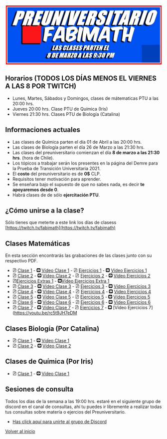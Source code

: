 [//]: <> (Página del Preuniversitario Fabimath)
<div>
<p style = 'text-align:center;'>
<img src="preu.jpg" alt="JuveYell" width="500px">
</p>
</div>

## Horarios (TODOS LOS DÍAS MENOS EL VIERNES A LAS 8 POR TWITCH)

* Lunes, Martes, Sábados y Domingos, clases de mátematicas PTU a las 20:00 hrs.
* Jueves 20:00 hrs. Clase PTU de Química (Iris)
* Viernes 21:30 hrs. Clases PTU de Biología (Catalina)

## Informaciones actuales

* Las clases de Química parten el día 01 de Abril a las 20:00 hrs.
* Las clases de Biología parten el día 26 de Marzo a las 21:30 hrs.
* Las clases del preuniversitario comienzan el día **8 de marzo a las 21:30 hrs**. (hora de Chile).
* Los tópicos a trabajar serán los presentes en la página del Demre para la Prueba de Transición Universitaria 2021.
* El **costo** del preuniversitario es de **0$** CLP.
* Requisitos tener motivación para aprender.
* Se enseñara bajo el supuesto de que no sabes nada, es decir **te apoyaremos desde 0**.
* Habrá clases de de sólo **ejercitación PTU**.

## ¿Cómo unirse a la clase?

Sólo tienes que meterte a este link los días de clasess [https://twitch.tv/fabimath](https://twitch.tv/fabimath)

## Clases Matemáticas
En esta sección encontrarás las grabaciones de las clases junto con su respectivo PDF.
* <img src="pdf_logo.svg" alt="drawing" width="12"/> [Clase 1](https://drive.google.com/file/d/1xjcgnN50NX-vsuXiHnZ6vhePB98FMZfX/view?usp=sharing) -
 <img src="yt_logo.svg" alt="drawing" width="12"/> [Vídeo Clase 1](https://youtu.be/GnhsCdAr-1g) - <img src="pdf_logo.svg" alt="drawing" width="12"/> [Ejercicios 1](https://drive.google.com/open?id=1Uk31JOnJoFbdNgShMTwcEDM7Xtkf3zLO&authuser=fabian.ramirez%40sansano.usm.cl&usp=drive_fs) - 
 <img src="yt_logo.svg" alt="drawing" width="12"/> [Vídeo Ejercicios 1](https://youtu.be/gCco0jO7m38)
* <img src="pdf_logo.svg" alt="drawing" width="12"/> [Clase 2](https://drive.google.com/open?id=1UlzOrsMaOlP_a333xM1vtCYg_d_nk8Fy&authuser=fabian.ramirez%40sansano.usm.cl&usp=drive_fs) -
 <img src="yt_logo.svg" alt="drawing" width="12"/> [Vídeo Clase 2](https://www.youtube.com/watch?v=Y54YIt74Jso&t=4337s) - <img src="pdf_logo.svg" alt="drawing" width="12"/> [Ejercicios 2](https://drive.google.com/open?id=1Um9Ok42oBShq0bbHPNTUs8K0ZtAkVp4c&authuser=fabian.ramirez%40sansano.usm.cl&usp=drive_fs) - 
 <img src="yt_logo.svg" alt="drawing" width="12"/> [Vídeo Ejercicios 2](https://youtu.be/1aLOr7-_DjY)
* <img src="pdf_logo.svg" alt="drawing" width="12"/>[Ejercicios Extras 1](https://drive.google.com/open?id=1UmAH83AsA_m1cjK6YDYkDiq9i3eKtKOe&authuser=fabian.ramirez%40sansano.usm.cl&usp=drive_fs) -  <img src="yt_logo.svg" alt="drawing" width="12"/>[Vídeo Ejercicios Extra 1](https://youtu.be/BeHjkVIoFzw)
* <img src="pdf_logo.svg" alt="drawing" width="12"/> [Clase 3](https://drive.google.com/open?id=1Umm5rhoqJs2ijIEkgslJ2RZON0vE-mAp&authuser=fabian.ramirez%40sansano.usm.cl&usp=drive_fs) -
 <img src="yt_logo.svg" alt="drawing" width="12"/> [Vídeo Clase 3](https://youtu.be/P6Huot6eQl0) - <img src="pdf_logo.svg" alt="drawing" width="12"/> [Ejercicios 3](https://drive.google.com/open?id=1UnbM9bNhmUrhaLu7KME5ssAJb6zh37Gd&authuser=fabian.ramirez%40sansano.usm.cl&usp=drive_fs) - 
 <img src="yt_logo.svg" alt="drawing" width="12"/> [Vídeo Ejercicios 3](https://youtu.be/sk1-FbmnF18)
* <img src="pdf_logo.svg" alt="drawing" width="12"/> [Clase 4](https://drive.google.com/open?id=1Uq5OKN5MbXDNKfINjL29jrcoSt3tw1u7&authuser=fabian.ramirez%40sansano.usm.cl&usp=drive_fs) -
 <img src="yt_logo.svg" alt="drawing" width="12"/> [Vídeo Clase 4](https://youtu.be/_ALlObJk1Lk) - <img src="pdf_logo.svg" alt="drawing" width="12"/> [Ejercicios 4](https://drive.google.com/open?id=1UrTchR5-mQK6uL6FUUtL5f9nW5tqOPkr&authuser=fabian.ramirez%40sansano.usm.cl&usp=drive_fs) - 
 <img src="yt_logo.svg" alt="drawing" width="12"/> [Vídeo Ejercicios 4](https://youtu.be/Ubfh4x31Ay4)
* <img src="pdf_logo.svg" alt="drawing" width="12"/> [Clase 5](https://drive.google.com/open?id=1UuwfNoNnc9JC6uwW89Xeg0dL9slA7uJm&authuser=fabian.ramirez%40sansano.usm.cl&usp=drive_fs) -
 <img src="yt_logo.svg" alt="drawing" width="12"/> [Vídeo Clase 5](https://youtu.be/zRP4csswv60) - <img src="pdf_logo.svg" alt="drawing" width="12"/> [Ejercicios 5](https://drive.google.com/open?id=1UsR6LGOQXEL0v4mIjS0XleYPO890l7Ky&authuser=fabian.ramirez%40sansano.usm.cl&usp=drive_fs) - 
 <img src="yt_logo.svg" alt="drawing" width="12"/> [Vídeo Ejercicios 5](https://youtu.be/IEsCmaZYNEw)
 * <img src="pdf_logo.svg" alt="drawing" width="12"/> [Clase 6](https://drive.google.com/open?id=1V72vm68gmn0ZdMfDNujNPM-SD9RrEaoG&authuser=fabian.ramirez%40sansano.usm.cl&usp=drive_fs) -
 <img src="yt_logo.svg" alt="drawing" width="12"/> [Vídeo Clase 6](https://youtu.be/7CcNtSyqSQ0) - <img src="pdf_logo.svg" alt="drawing" width="12"/> [Ejercicios 6](https://drive.google.com/open?id=1V5xdKQLvPsZVy50EeGTkHrbC8j2bwCEP&authuser=fabian.ramirez%40sansano.usm.cl&usp=drive_fs) - 
 <img src="yt_logo.svg" alt="drawing" width="12"/> [Vídeo Ejercicios 6](https://youtu.be/9tTgZVwAnvs)
 * <img src="pdf_logo.svg" alt="drawing" width="12"/> [Clase 7](https://drive.google.com/open?id=1V8Pv_YYN8ES1NBcjmI0fcWGgiM9dZlFI&authuser=fabian.ramirez%40sansano.usm.cl&usp=drive_fs) -
 <img src="yt_logo.svg" alt="drawing" width="12"/> [Vídeo Clase 7](https://youtu.be/rk4ePHk3L-c) - <img src="pdf_logo.svg" alt="drawing" width="12"/> [Ejercicios 7](https://drive.google.com/open?id=1VAZ3ZyLuw0bffCtUAwCBgSHYHzOmx1YO&authuser=fabian.ramirez%40sansano.usm.cl&usp=drive_fs) - 
 <img src="yt_logo.svg" alt="drawing" width="12"/> [Vídeo Ejercicios 7](https://youtu.be/rc5t9JH7eDM
 

## Clases Biología (Por Catalina)
* <img src="pdf_logo.svg" alt="drawing" width="12"/> [Clase 1](https://drive.google.com/file/d/1piEK6LqSgKmFbQS_94qXoJVIECug8bLs/view?usp=sharing) -
 <img src="yt_logo.svg" alt="drawing" width="12"/> [Vídeo Clase 1](https://youtu.be/GsbMHuUNOfk)
* <img src="pdf_logo.svg" alt="drawing" width="12"/> [Clase 2](https://docs.google.com/presentation/d/1UyWSztLEqSIm2rUpZFYXGnXBmSUWFLMH?rtpof=true&authuser=fabian.ramirez%40sansano.usm.cl&usp=drive_fs) -
<img src="yt_logo.svg" alt="drawing" width="12"/> [Vídeo Clase 2](https://youtu.be/aZgGhhf7ko8)


 
## Clases de Química (Por Iris)
* <img src="pdf_logo.svg" alt="drawing" width="12"/> [Clase 1](https://drive.google.com/open?id=1V5Lvwg1swoHrSvO9KZ4WA72iVKuuW8IV&authuser=fabian.ramirez%40sansano.usm.cl&usp=drive_fs) -
 <img src="yt_logo.svg" alt="drawing" width="12"/> [Vídeo Clase 1](https://youtu.be/yoREyuCLGVQ)


## Sesiones de consulta
Todos los días de la semana a las 19:00 hrs. estaré en el siguiente grupo de discord en el canal de consultas, ahí tu puedes ir libremente a realizar todas tus consultas sobre matería o ejercios del Preuniversitario.
* [Has click aquí para unirte al grupo de Discord](https://discord.gg/TR8rrZG3GV)

[Volver al inicio](https://fabimath.github.io/Fabimath/)
